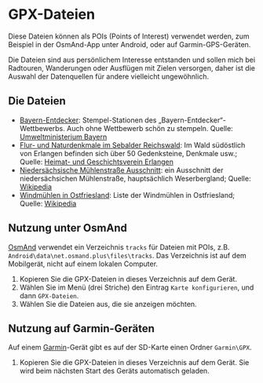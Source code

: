 # GPX-Dateien

Diese Dateien können als POIs (Points of Interest) verwendet werden, zum
Beispiel in der OsmAnd-App unter Android, oder auf Garmin-GPS-Geräten.

Die Dateien sind aus persönlichem Interesse entstanden und sollen mich
bei Radtouren, Wanderungen oder Ausflügen mit Zielen versorgen, daher
ist die Auswahl der Datenquellen für andere vielleicht ungewöhnlich.

## Die Dateien

- [Bayern-Entdecker][dateiBayernEntdecker]:
  Stempel-Stationen des „Bayern-Entdecker“-Wettbewerbs. Auch ohne
  Wettbewerb schön zu stempeln. Quelle: [Umweltministerium Bayern][quelleBayernEntdecker]
- [Flur- und Naturdenkmale im Sebalder Reichswald][dateiFlurdenkmaleReichswald]:
  Im Wald südöstlich von Erlangen befinden sich über 50 Gedenksteine,
  Denkmale usw.; Quelle: [Heimat- und Geschichtsverein Erlangen][quelleHeimatGeschichtsvereinErlangen]
- [Niedersächsische Mühlenstraße Ausschnitt][dateiMuehlenNiedersachsen]:
  ein Ausschnitt der niedersächsichen Mühlenstraße, hauptsächlich
  Weserbergland; Quelle: [Wikipedia][quelleWikipediaMühlenNiedersachsen]
- [Windmühlen in Ostfriesland][dateiWindmühlenOstfriesland]:
  Liste der Windmühlen in Ostfriesland; Quelle: [Wikipedia][quelleWikipediaWindmühlenOstfriesland]

## Nutzung unter OsmAnd

[OsmAnd][anwendungOsmAnd] verwendet ein Verzeichnis `tracks` für Dateien mit POIs, z.B.
`Android\data\net.osmand.plus\files\tracks`. Das Verzeichnis ist auf dem
Mobilgerät, nicht auf einem lokalen Computer.

1. Kopieren Sie die GPX-Dateien in dieses Verzeichnis auf dem Gerät.
2. Wählen Sie im Menü (drei Striche) den Eintrag `Karte konfigurieren`,
   und dann `GPX-Dateien`.
3. Wählen Sie die Dateien aus, die sie anzeigen möchten.


## Nutzung auf Garmin-Geräten

Auf einem [Garmin][anwendungGarmin]-Gerät gibt es auf der SD-Karte einen Ordner
`Garmin\GPX`.

1. Kopieren Sie die GPX-Dateien in dieses Verzeichnis auf dem Gerät.
   Sie wird beim nächsten Start des Geräts automatisch geladen.

[anwendungOsmAnd]: https://osmand.net "OsmAnd Offline-Navigation unter Android"
[anwendungGarmin]: https://www.garmin.com/de-DE/ "Garmin"
[dateiBayernEntdecker]: Bayern-Entdecker.gpx
[dateiFlurdenkmaleReichswald]: Flurdenkmale%20Sebalder%20Reichswald.gpx
[dateiMuehlenNiedersachsen]: Niedersächsische%20Mühlenstraße.gpx
[dateiWindmühlenOstfriesland]: Windmühlen%20in%20Ostfriesland.gpx
[quelleBayernEntdecker]: https://www.stmuv.bayern.de/aktionen/bayern_entdecker/index.htm
[quelleHeimatGeschichtsvereinErlangen]: https://hugv.de/app/fd/
[quelleWikipediaMühlenNiedersachsen]: https://de.wikipedia.org/wiki/Niedersächsische_Mühlenstraße
[quelleWikipediaWindmühlenOstfriesland]: https://de.wikipedia.org/wiki/Liste_der_Windmühlen_in_Ostfriesland